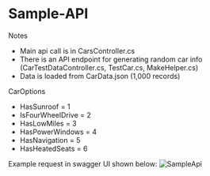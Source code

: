 # Sample-API

Notes
 - Main api call is in CarsController.cs
 - There is an API endpoint for generating random car info (CarTestDataController.cs, TestCar.cs, MakeHelper.cs)
 - Data is loaded from CarData.json (1,000 records)

CarOptions
 - HasSunroof = 1  
 - IsFourWheelDrive = 2  
 - HasLowMiles = 3  
 - HasPowerWindows = 4  
 - HasNavigation = 5  
 - HasHeatedSeats = 6  


Example request in swagger UI shown below:
![SampleApi](https://user-images.githubusercontent.com/6314161/97122236-a8c70500-16e1-11eb-989a-5db3a2aa61a4.png)
